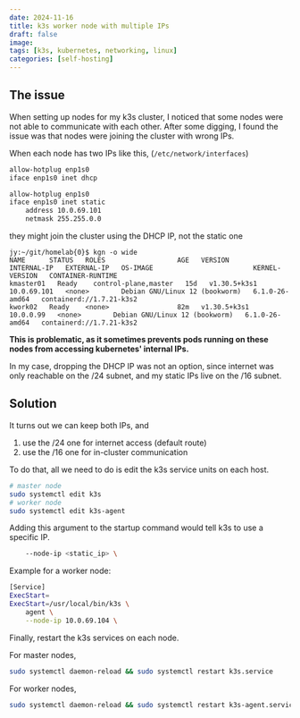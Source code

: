 ```yaml
---
date: 2024-11-16
title: k3s worker node with multiple IPs
draft: false
image: 
tags: [k3s, kubernetes, networking, linux]
categories: [self-hosting]
---
```


## The issue
When setting up nodes for my k3s cluster, I noticed that some nodes were not able to communicate with each other. After some digging, I found the issue was that nodes were joining the cluster with wrong IPs.

When each node has two IPs like this, (`/etc/network/interfaces`)
```bash
allow-hotplug enp1s0
iface enp1s0 inet dhcp

allow-hotplug enp1s0
iface enp1s0 inet static
    address 10.0.69.101
    netmask 255.255.0.0
```

they might join the cluster using the DHCP IP, not the static one
```
jy:~/git/homelab{0}$ kgn -o wide
NAME      STATUS   ROLES                  AGE   VERSION        INTERNAL-IP   EXTERNAL-IP   OS-IMAGE                         KERNEL-VERSION   CONTAINER-RUNTIME
kmaster01   Ready    control-plane,master   15d   v1.30.5+k3s1   10.0.69.101   <none>        Debian GNU/Linux 12 (bookworm)   6.1.0-26-amd64   containerd://1.7.21-k3s2
kwork02   Ready    <none>                 82m   v1.30.5+k3s1   10.0.0.99   <none>        Debian GNU/Linux 12 (bookworm)   6.1.0-26-amd64   containerd://1.7.21-k3s2
```

**This is problematic, as it sometimes prevents pods running on these nodes from accessing kubernetes' internal IPs.**

In my case, dropping the DHCP IP was not an option, since internet was only reachable on the /24 subnet, and my static IPs live on the /16 subnet.

## Solution
It turns out we can keep both IPs, and
1. use the /24 one for internet access (default route)
2. use the /16 one for in-cluster communication

To do that, all we need to do is edit the k3s service units on each host.
```bash
# master node
sudo systemctl edit k3s
# worker node
sudo systemctl edit k3s-agent
```

Adding this argument to the startup command would tell k3s to use a specific IP.
```bash
    --node-ip <static_ip> \
```
Example for a worker node:
```bash
[Service]
ExecStart=
ExecStart=/usr/local/bin/k3s \
    agent \
    --node-ip 10.0.69.104 \
```

Finally, restart the k3s services on each node.

For master nodes,
```bash
sudo systemctl daemon-reload && sudo systemctl restart k3s.service
```
For worker nodes,
```bash
sudo systemctl daemon-reload && sudo systemctl restart k3s-agent.service
```
